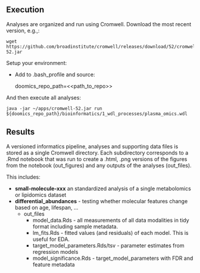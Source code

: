## Execution

Analyses are organized and run using Cromwell. Download the most recent version, e.g.,:

    wget https://github.com/broadinstitute/cromwell/releases/download/52/cromwell-52.jar

Setup your environment:
- Add to .bash_profile and source:

     doomics_repo_path=<<path_to_repo>>

And then execute all analyses:

    java -jar ~/apps/cromwell-52.jar run ${doomics_repo_path}/bioinformatics/1_wdl_processes/plasma_omics.wdl
            
            
## Results

A versioned informatics pipeline, analyses and supporting data files is stored as a single Cromwell directory. Each subdirectory corresponds to a .Rmd notebook that was run to create a .html, .png versions of the figures from the notebook (out_figures) and any outputs of the analyses (out_files). 

This includes:

- **small-molecule-xxx** an standardized analysis of a single metabolomics or lipidomics dataset
- **differential_abundances** - testing whether molecular features change based on age, lifespan, ...
    - out_files
        - model_data.Rds - all measurements of all data modalities in tidy format including sample metadata.
        - lm_fits.Rds - fitted values (and residuals) of each model. This is useful for EDA.
        - target_model_parameters.Rds/tsv - parameter estimates from regression models
        - model_significance.Rds - target_model_parameters with FDR and feature metadata